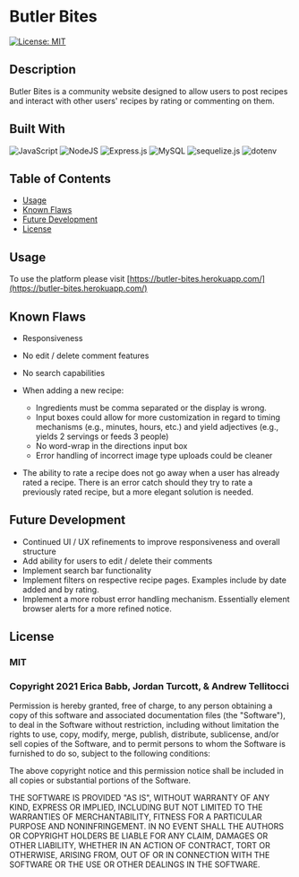 # Butler Bites
[![License: MIT](https://img.shields.io/badge/License-MIT-yellow.svg)](https://opensource.org/licenses/MIT)
      
## Description

Butler Bites is a community website designed to allow users to post recipes and interact with other users' recipes by rating or commenting on them.

## Built With
    
<img alt="JavaScript" src="https://img.shields.io/badge/javascript-%23323330.svg?style=for-the-badge&logo=javascript&logoColor=%23F7DF1E"/>

<img alt="NodeJS" src="https://img.shields.io/badge/node.js-%2343853D.svg?style=for-the-badge&logo=node-dot-js&logoColor=white"/>

<img alt="Express.js" src="https://img.shields.io/badge/express.js-%23404d59.svg?style=for-the-badge&logo=express&logoColor=%2361DAFB"/>

<img alt="MySQL" src="https://img.shields.io/badge/mysql-%2300f.svg?style=for-the-badge&logo=mysql&logoColor=white"/>

<img alt="sequelize.js" src="https://img.shields.io/badge/Sequelize-.js-blue"/>
<img alt="dotenv" src="https://img.shields.io/badge/dotenv-%20-green"/>

## Table of Contents

* [Usage](#usage)
* [Known Flaws](#known-flaws)
* [Future Development](#future-development)
* [License](#license)

## Usage

To use the platform please visit [https://butler-bites.herokuapp.com/](https://butler-bites.herokuapp.com/)

## Known Flaws

* Responsiveness
* No edit / delete comment features
* No search capabilities
* When adding a new recipe:
  
  * Ingredients must be comma separated or the display is wrong.
  * Input boxes could allow for more customization in regard to timing mechanisms (e.g., minutes, hours, etc.) and yield adjectives (e.g., yields 2 servings or feeds 3 people)
  * No word-wrap in the directions input box
  * Error handling of incorrect image type uploads could be cleaner

* The ability to rate a recipe does not go away when a user has already rated a recipe. There is an error catch should they try to rate a previously rated recipe, but a more elegant solution is needed.

## Future Development

* Continued UI / UX refinements to improve responsiveness and overall structure
* Add ability for users to edit / delete their comments
* Implement search bar functionality
* Implement filters on respective recipe pages. Examples include by date added and by rating.
* Implement a more robust error handling mechanism. Essentially element browser alerts for a more refined notice.

## License
        
### MIT
        
### Copyright 2021 Erica Babb, Jordan Turcott, & Andrew Tellitocci
        
Permission is hereby granted, free of charge, to any person obtaining a copy of this software and associated documentation files (the "Software"), to deal in the Software without restriction, including without limitation the rights to use, copy, modify, merge, publish, distribute, sublicense, and/or sell copies of the Software, and to permit persons to whom the Software is furnished to do so, subject to the following conditions:

  The above copyright notice and this permission notice shall be included in all copies or substantial portions of the Software.

  THE SOFTWARE IS PROVIDED "AS IS", WITHOUT WARRANTY OF ANY KIND, EXPRESS OR IMPLIED, INCLUDING BUT NOT LIMITED TO THE WARRANTIES OF MERCHANTABILITY, FITNESS FOR A PARTICULAR PURPOSE AND NONINFRINGEMENT. IN NO EVENT SHALL THE AUTHORS OR COPYRIGHT HOLDERS BE LIABLE FOR ANY CLAIM, DAMAGES OR OTHER LIABILITY, WHETHER IN AN ACTION OF CONTRACT, TORT OR OTHERWISE, ARISING FROM, OUT OF OR IN CONNECTION WITH THE SOFTWARE OR THE USE OR OTHER DEALINGS IN THE SOFTWARE.
      
  